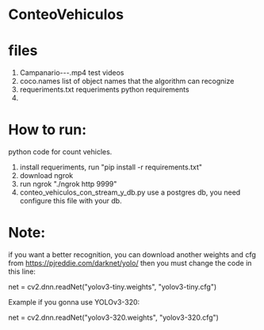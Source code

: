 # ConteoVehiculos

# files
1. Campanario---.mp4 test videos
2. coco.names list of object names that the algorithm can recognize
3. requeriments.txt requeriments python requirements
4. 

# How to run:
python code for count vehicles.

1. install requeriments, run "pip install -r requirements.txt"
2. download ngrok
3. run ngrok "./ngrok http 9999"
4. conteo_vehiculos_con_stream_y_db.py use a postgres db, you need configure this file with your db.

# Note:
if you want a better recognition, you can download another weights and cfg from https://pjreddie.com/darknet/yolo/ then you must change the code in this line:

net = cv2.dnn.readNet("yolov3-tiny.weights", "yolov3-tiny.cfg")

Example if you gonna use YOLOv3-320:

net = cv2.dnn.readNet("yolov3-320.weights", "yolov3-320.cfg")
